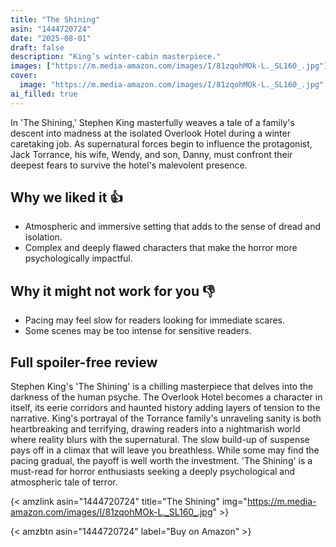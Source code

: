 ```yaml
---
title: "The Shining"
asin: "1444720724"
date: "2025-08-01"
draft: false
description: "King’s winter-cabin masterpiece."
images: ["https://m.media-amazon.com/images/I/81zqohMOk-L._SL160_.jpg"]
cover:
  image: "https://m.media-amazon.com/images/I/81zqohMOk-L._SL160_.jpg"
ai_filled: true
---
```


In 'The Shining,' Stephen King masterfully weaves a tale of a family's descent
into madness at the isolated Overlook Hotel during a winter caretaking job. As
supernatural forces begin to influence the protagonist, Jack Torrance, his wife,
Wendy, and son, Danny, must confront their deepest fears to survive the hotel's
malevolent presence.

## Why we liked it 👍
- Atmospheric and immersive setting that adds to the sense of dread and isolation.
- Complex and deeply flawed characters that make the horror more psychologically impactful.

## Why it might not work for you 👎
- Pacing may feel slow for readers looking for immediate scares.
- Some scenes may be too intense for sensitive readers.

## Full spoiler-free review
Stephen King's 'The Shining' is a chilling masterpiece that delves into the
darkness of the human psyche. The Overlook Hotel becomes a character in itself,
its eerie corridors and haunted history adding layers of tension to the
narrative. King's portrayal of the Torrance family's unraveling sanity is both
heartbreaking and terrifying, drawing readers into a nightmarish world where
reality blurs with the supernatural. The slow build-up of suspense pays off in a
climax that will leave you breathless. While some may find the pacing gradual,
the payoff is well worth the investment. 'The Shining' is a must-read for horror
enthusiasts seeking a deeply psychological and atmospheric tale of terror.

{< amzlink asin="1444720724" title="The Shining" img="https://m.media-amazon.com/images/I/81zqohMOk-L._SL160_.jpg" >}

{< amzbtn asin="1444720724" label="Buy on Amazon" >}

